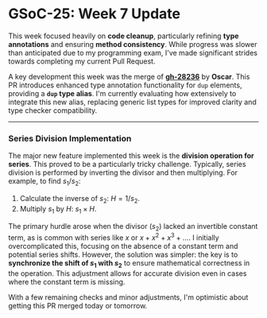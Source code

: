 # GSoC-25: Week 7 Update

This week focused heavily on **code cleanup**, particularly refining **type annotations** and ensuring **method consistency**. While progress was slower than anticipated due to my programming exam, I've made significant strides towards completing my current Pull Request.

A key development this week was the merge of **[gh-28236](https://github.com/sympy/sympy/pull/28236)** by **Oscar**. This PR introduces enhanced type annotation functionality for `dup` elements, providing a **`dup` type alias**. I'm currently evaluating how extensively to integrate this new alias, replacing generic list types for improved clarity and type checker compatibility.

---

### Series Division Implementation

The major new feature implemented this week is the **division operation for series**. This proved to be a particularly tricky challenge. Typically, series division is performed by inverting the divisor and then multiplying. For example, to find $s_1 / s_2$:

1.  Calculate the inverse of $s_2$: $H = 1/s_2$.
2.  Multiply $s_1$ by $H$: $s_1 \times H$.

The primary hurdle arose when the divisor ($s_2$) lacked an invertible constant term, as is common with series like $x$ or $x + x^2 + x^3 + \dots$. I initially overcomplicated this, focusing on the absence of a constant term and potential series shifts. However, the solution was simpler: the key is to **synchronize the shift of $s_1$ with $s_2$** to ensure mathematical correctness in the operation. This adjustment allows for accurate division even in cases where the constant term is missing.

With a few remaining checks and minor adjustments, I'm optimistic about getting this PR merged today or tomorrow.